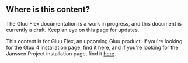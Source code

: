 ## Where is this content?
The Gluu Flex documentation is a work in progress, and this document is currently a draft. Keep an eye on this page for updates.

This content is for Gluu Flex, an upcoming Gluu product. If you're looking for the Gluu 4 installation page, find it [here](https://gluu.org/docs/gluu-server/4.4/installation-guide/install-suse/), and if you're looking for the Janssen Project installation page, find it [here](https://docs.jans.io/head/admin/install/vm-install/suse/).
